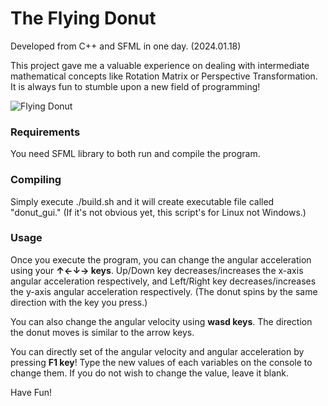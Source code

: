 # The Flying Donut
Developed from C++ and SFML in one day. (2024.01.18)

This project gave me a valuable experience on dealing with intermediate mathematical concepts like Rotation Matrix or Perspective Transformation. It is always fun to stumble upon a new field of programming! 

![Flying Donut](img/donut.gif)

### Requirements
You need SFML library to both run and compile the program. 

### Compiling 
Simply execute ./build.sh and it will create executable file called "donut_gui." (If it's not obvious yet, this script's for Linux not Windows.)

### Usage
Once you execute the program, you can change the angular acceleration using your **↑←↓→ keys**. Up/Down key decreases/increases the x-axis angular acceleration respectively, and Left/Right key decreases/increases the y-axis angular acceleration respectively. (The donut spins by the same direction with the key you press.) 

You can also change the angular velocity using **wasd keys**. The direction the donut moves is similar to the arrow keys. 

You can directly set of the angular velocity and angular acceleration by pressing **F1 key**! Type the new values of each variables on the console to change them. If you do not wish to change the value, leave it blank. 

Have Fun!
